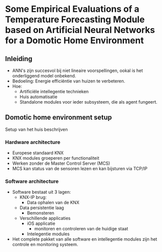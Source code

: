 # Some Empirical Evaluations of a Temperature Forecasting Module based on Artificial Neural Networks for a Domotic Home Environment

## Inleiding
- ANN's zijn succesvol bij niet lineaire voorspellingen, ookal is het onderliggend model onbekend.
- Bedoeling: Energie efficiëntie van huizen te verbeteren.
- Hoe:
  - Artificiële intellegentie technieken
  - Huis automatisatie
  - Standalone modules voor ieder subsysteem, die als agent fungeert.

## Domotic home environment setup
Setup van het huis beschrijven

### Hardware architecture
- Europese standaard KNX
- KNX modules groeperen per functionaliteit
- Werken zonder de Master Control Server (MCS)
- MCS kan status van de sensoren lezen en kan bijsturen via TCP/IP

### Software architecture
- Software bestaat uit 3 lagen:
  - KNX-IP brug:
    - Data ophalen van de KNX
  - Data persistentie laag
    - Bemonsteren
  - Verschillende applicaties
    - iOS applicatie
        - monitoren en controleren van de huidige staat
    - Intelegentie modules
- Het complete pakket van alle software en intellegentie modules zijn het controle en monitoring systeem.

